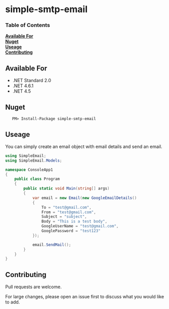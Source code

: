 # simple-smtp-email

### Table of Contents
**[Available For](#available-for)**<br>
**[Nuget](#nuget)**<br>
**[Useage](#useage)**<br>
**[Contributing](#contributing)**<br>

## Available For
- .NET Standard 2.0
- .NET 4.6.1
- .NET 4.5

## Nuget

 ```
    PM> Install-Package simple-smtp-email
```


## Useage

You can simply create an email object with email details and send an email. 

```csharp
using SimpleEmail;
using SimpleEmail.Models;

namespace ConsoleApp1
{
    public class Program
    {
        public static void Main(string[] args)
        {
            var email = new Email(new GoogleEmailDetails()
            {
                To = "test@gmail.com",
                From = "test@gmail.com",
                Subject = "subject",
                Body = "This is a test body",
                GoogleUserName = "test@gmail.com",
                GooglePassword = "test123"
            });

            email.SendMail();
        }
    }
}
```


## Contributing

Pull requests are welcome. 

For large changes, please open an issue first to discuss what you would like to add.
